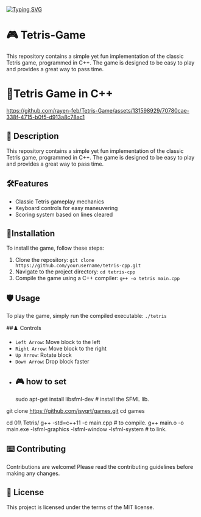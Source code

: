 
<a href="https://git.io/typing-svg"><img src="https://readme-typing-svg.demolab.com?font=Fira+Code&size=25&pause=1000&color=F71E1E&background=9B460900&center=true&random=false&width=435&lines=Tetris+Game+;programed+in+C%2B%2B" alt="Typing SVG" /></a>


# 🎮 Tetris-Game
This repository contains a simple yet fun implementation of the classic Tetris game, programmed in C++. The game is designed to be easy to play and provides a great way to pass time.
#  🎲Tetris Game in C++




https://github.com/rayen-feb/Tetris-Game/assets/131598929/70780cae-338f-4715-b0f5-d913a8c78ac1



## 📜 Description
This repository contains a simple yet fun implementation of the classic Tetris game, programmed in C++. The game is designed to be easy to play and provides a great way to pass time.

## 🛠️Features
- Classic Tetris gameplay mechanics
- Keyboard controls for easy maneuvering
- Scoring system based on lines cleared

## 🔧Installation
To install the game, follow these steps:

1. Clone the repository: `git clone https://github.com/yourusername/tetris-cpp.git`
2. Navigate to the project directory: `cd tetris-cpp`
3. Compile the game using a C++ compiler: `g++ -o tetris main.cpp`

## 🛡️ Usage
To play the game, simply run the compiled executable: `./tetris`

##♟️ Controls
- `Left Arrow`: Move block to the left
- `Right Arrow`: Move block to the right
- `Up Arrow`: Rotate block
- `Down Arrow`: Drop block faster
- ## 🎮 how to set
  sudo apt-get install libsfml-dev # install the SFML lib.

git clone https://github.com/jsyqrt/games.git
cd games

cd 01\ Tetris/ 
g++ -std=c++11 -c main.cpp # to compile.
g++ main.o -o main.exe -lsfml-graphics -lsfml-window -lsfml-system # to link.


##  ⌨️ Contributing
Contributions are welcome! Please read the contributing guidelines before making any changes.

##  📰 License
This project is licensed under the terms of the MIT license.
